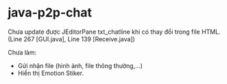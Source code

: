 # java-p2p-chat

Chưa update được JEditorPane txt_chatline khi có thay đổi trong file HTML. (Line 267 [GUI.java], Line 139 [Receive.java])

Chưa làm:
  + Gửi nhận file (hình ảnh, file thông thường,...)
  + Hiển thị Emotion Stiker.

